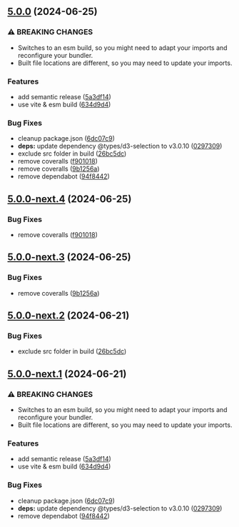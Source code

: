 ## [5.0.0](https://github.com/geostyler/geostyler-legend/compare/v4.0.1...v5.0.0) (2024-06-25)


### ⚠ BREAKING CHANGES

* Switches to an esm build, so you might need to
adapt your imports and reconfigure your bundler.
* Built file locations are different, so you may need
to update your imports.

### Features

* add semantic release ([5a3df14](https://github.com/geostyler/geostyler-legend/commit/5a3df14ddadcf63a99e38582a757959cef4858bd))
* use vite & esm build ([634d9d4](https://github.com/geostyler/geostyler-legend/commit/634d9d4796680ca7956b3b33a4efd76ec7a5379a))


### Bug Fixes

* cleanup package.json ([6dc07c9](https://github.com/geostyler/geostyler-legend/commit/6dc07c9fd6171a6691368085af48878032bfff69))
* **deps:** update dependency @types/d3-selection to v3.0.10 ([0297309](https://github.com/geostyler/geostyler-legend/commit/02973093295a4bb53814a1f879af4b941587fb86))
* exclude src folder in build ([26bc5dc](https://github.com/geostyler/geostyler-legend/commit/26bc5dcae43ff3e3c505e27ea5b76f5eea50d3bf))
* remove coveralls ([f901018](https://github.com/geostyler/geostyler-legend/commit/f90101886b499d61d66779ccc1f93e5e95a2b295))
* remove coveralls ([9b1256a](https://github.com/geostyler/geostyler-legend/commit/9b1256a41f5ad1e390d3a167a26584f8cead7502))
* remove dependabot ([94f8442](https://github.com/geostyler/geostyler-legend/commit/94f8442bdca41fe7f7f08f2bc466e44814e8289d))

## [5.0.0-next.4](https://github.com/geostyler/geostyler-legend/compare/v5.0.0-next.3...v5.0.0-next.4) (2024-06-25)


### Bug Fixes

* remove coveralls ([f901018](https://github.com/geostyler/geostyler-legend/commit/f90101886b499d61d66779ccc1f93e5e95a2b295))

## [5.0.0-next.3](https://github.com/geostyler/geostyler-legend/compare/v5.0.0-next.2...v5.0.0-next.3) (2024-06-25)


### Bug Fixes

* remove coveralls ([9b1256a](https://github.com/geostyler/geostyler-legend/commit/9b1256a41f5ad1e390d3a167a26584f8cead7502))

## [5.0.0-next.2](https://github.com/geostyler/geostyler-legend/compare/v5.0.0-next.1...v5.0.0-next.2) (2024-06-21)


### Bug Fixes

* exclude src folder in build ([26bc5dc](https://github.com/geostyler/geostyler-legend/commit/26bc5dcae43ff3e3c505e27ea5b76f5eea50d3bf))

## [5.0.0-next.1](https://github.com/geostyler/geostyler-legend/compare/v4.0.1...v5.0.0-next.1) (2024-06-21)


### ⚠ BREAKING CHANGES

* Switches to an esm build, so you might need to
adapt your imports and reconfigure your bundler.
* Built file locations are different, so you may need
to update your imports.

### Features

* add semantic release ([5a3df14](https://github.com/geostyler/geostyler-legend/commit/5a3df14ddadcf63a99e38582a757959cef4858bd))
* use vite & esm build ([634d9d4](https://github.com/geostyler/geostyler-legend/commit/634d9d4796680ca7956b3b33a4efd76ec7a5379a))


### Bug Fixes

* cleanup package.json ([6dc07c9](https://github.com/geostyler/geostyler-legend/commit/6dc07c9fd6171a6691368085af48878032bfff69))
* **deps:** update dependency @types/d3-selection to v3.0.10 ([0297309](https://github.com/geostyler/geostyler-legend/commit/02973093295a4bb53814a1f879af4b941587fb86))
* remove dependabot ([94f8442](https://github.com/geostyler/geostyler-legend/commit/94f8442bdca41fe7f7f08f2bc466e44814e8289d))
